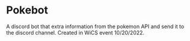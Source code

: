 # Pokebot
A discord bot that extra information from the pokemon API and send it to the discord channel. Created in WiCS event 10/20/2022. 
